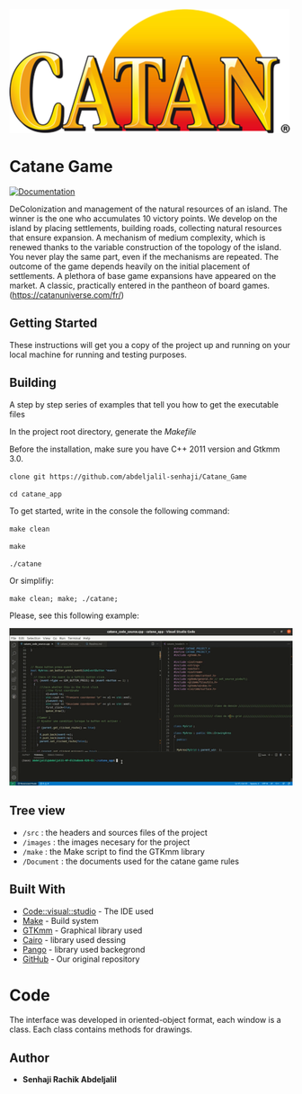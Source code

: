 ![logo](/images/logo.png)




# Catane Game

[![Documentation](https://img.shields.io/badge/Documentation-github-brightgreen.svg?style=for-the-badge)](https://github.com/abdeljalil-senhaji/Vampire_Game)

DeColonization and management of the natural resources of an island. The winner is the one who accumulates 10 victory points. We develop on the island by placing settlements, building roads, collecting natural resources that ensure expansion. A mechanism of medium complexity, which is renewed thanks to the variable construction of the topology of the island. You never play the same part, even if the mechanisms are repeated. The outcome of the game depends heavily on the initial placement of settlements. A plethora of base game expansions have appeared on the market. A classic, practically entered in the pantheon of board games. (https://catanuniverse.com/fr/)


## Getting Started

These instructions will get you a copy of the project up and running on your local machine for running and testing purposes.

## Building

A step by step series of examples that tell you how to get the executable files

In the project root directory, generate the *Makefile* 

Before the installation, make sure you have C++ 2011 version and Gtkmm 3.0.


`clone git https://github.com/abdeljalil-senhaji/Catane_Game`

`cd catane_app`

To get started, write in the console the following command:

`make clean`


`make`


`./catane`

Or simplifiy:

`make clean; make; ./catane;`

Please, see this following example:

![Demo](Tutorial_Game.gif)

## Tree view

* `/src` : the headers and sources files of the project
* `/images` : the images necesary for the project
* `/make` : the Make script to find the GTKmm library
* `/Document` : the documents used for the catane game rules


## Built With

* [Code::visual::studio](https://code.visualstudio.com/) - The IDE used
* [Make](https://www.gnu.org/software/make/) - Build system
* [GTKmm](https://gtkmm.org/en/) - Graphical library used
* [Cairo](https://www.cairographics.org/) - library used dessing
* [Pango](https://pango.gnome.org/) - library used backegrond
* [GitHub](https://github.com/abdeljalil-senhaji/Catane_Game) - Our original repository


# Code

The interface was developed in oriented-object format, each window is a class. Each class contains methods for drawings.


## Author

* **Senhaji Rachik Abdeljalil** 


